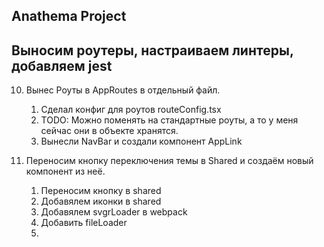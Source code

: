 ## Anathema Project

## Выносим роутеры, настраиваем линтеры, добавляем jest 

10. Вынес Роуты в AppRoutes в отдельный файл.

    1. Сделал конфиг для роутов routeConfig.tsx
    2. TODO: Можно поменять на стандартные роуты, а то у меня сейчас они в объекте хранятся.
    3. Вынесли NavBar и создали компонент AppLink

11. Переносим кнопку переключения темы в Shared и создаём новый компонент из неё.

    1. Переносим кнопку в shared
    2. Добавялем иконки в shared
    3. Добавялем svgrLoader в webpack
    4. Добавить fileLoader
    5. 
